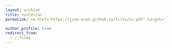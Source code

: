 ```yaml
---
layout: archive
title: <u>CV</u>
permalink: <a href="https://jvan-econ.github.io/files/cv.pdf" target="_blank">PDF.</a>

author_profile: true
redirect_from:
  - /_files
---
```

